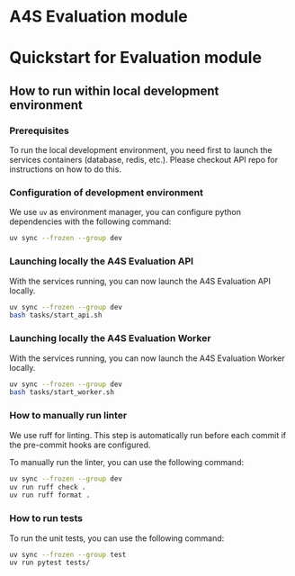 # A4S Evaluation module

# Quickstart for Evaluation module

## How to run within local development environment

### Prerequisites
To run the local development environment, you need first to launch the services containers (database, redis, etc.). Please checkout API repo for instructions on how to do this.

### Configuration of development environment
We use `uv` as environment manager, you can configure python dependencies with the following command:

```bash
uv sync --frozen --group dev
```

<!-- We provide a pre-commit hook to automatically check and format your code before each commit. You can install the pre-commit hooks with the following command:

```bash
uv run pre-commit install
``` -->

### Launching locally the A4S Evaluation API
With the services running, you can now launch the A4S Evaluation API locally.

```bash
uv sync --frozen --group dev
bash tasks/start_api.sh
```

### Launching locally the A4S Evaluation Worker
With the services running, you can now launch the A4S Evaluation Worker locally.

```bash
uv sync --frozen --group dev
bash tasks/start_worker.sh
```

### How to manually run linter
We use ruff for linting. This step is automatically run before each commit if the pre-commit hooks are configured.

To manually run the linter, you can use the following command:

```bash
uv sync --frozen --group dev
uv run ruff check .
uv run ruff format .
```

### How to run tests
To run the unit tests, you can use the following command:

```bash
uv sync --frozen --group test
uv run pytest tests/
```
